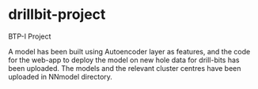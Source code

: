 # drillbit-project
BTP-I Project

A model has been built using Autoencoder layer as features, and the code for the web-app to deploy the model on new hole data for drill-bits has been uploaded. The models and the relevant cluster centres have been uploaded in NNmodel directory.
